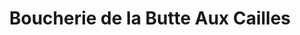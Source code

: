 ---
title: "Boucherie de la Butte Aux Cailles"
url: /paris/boucherie-de-la-butte-aux-cailles/
shop: boucherie
---